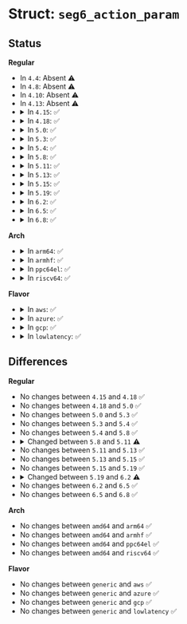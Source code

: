 # Struct: <code>seg6_action_param</code>

## Status
<b>Regular</b>
<ul>
<li>
In <code>4.4</code>: Absent ⚠️
</li>
<li>
In <code>4.8</code>: Absent ⚠️
</li>
<li>
In <code>4.10</code>: Absent ⚠️
</li>
<li>
In <code>4.13</code>: Absent ⚠️
</li>
<li>
<details>
<summary>In <code>4.15</code>: ✅</summary>

```c
struct seg6_action_param {
    int (*parse)(struct nlattr **, struct seg6_local_lwt *);
    int (*put)(struct sk_buff *, struct seg6_local_lwt *);
    int (*cmp)(struct seg6_local_lwt *, struct seg6_local_lwt *);
};
```
</details>
</li>
<li>
<details>
<summary>In <code>4.18</code>: ✅</summary>

```c
struct seg6_action_param {
    int (*parse)(struct nlattr **, struct seg6_local_lwt *);
    int (*put)(struct sk_buff *, struct seg6_local_lwt *);
    int (*cmp)(struct seg6_local_lwt *, struct seg6_local_lwt *);
};
```
</details>
</li>
<li>
<details>
<summary>In <code>5.0</code>: ✅</summary>

```c
struct seg6_action_param {
    int (*parse)(struct nlattr **, struct seg6_local_lwt *);
    int (*put)(struct sk_buff *, struct seg6_local_lwt *);
    int (*cmp)(struct seg6_local_lwt *, struct seg6_local_lwt *);
};
```
</details>
</li>
<li>
<details>
<summary>In <code>5.3</code>: ✅</summary>

```c
struct seg6_action_param {
    int (*parse)(struct nlattr **, struct seg6_local_lwt *);
    int (*put)(struct sk_buff *, struct seg6_local_lwt *);
    int (*cmp)(struct seg6_local_lwt *, struct seg6_local_lwt *);
};
```
</details>
</li>
<li>
<details>
<summary>In <code>5.4</code>: ✅</summary>

```c
struct seg6_action_param {
    int (*parse)(struct nlattr **, struct seg6_local_lwt *);
    int (*put)(struct sk_buff *, struct seg6_local_lwt *);
    int (*cmp)(struct seg6_local_lwt *, struct seg6_local_lwt *);
};
```
</details>
</li>
<li>
<details>
<summary>In <code>5.8</code>: ✅</summary>

```c
struct seg6_action_param {
    int (*parse)(struct nlattr **, struct seg6_local_lwt *);
    int (*put)(struct sk_buff *, struct seg6_local_lwt *);
    int (*cmp)(struct seg6_local_lwt *, struct seg6_local_lwt *);
};
```
</details>
</li>
<li>
<details>
<summary>In <code>5.11</code>: ✅</summary>

```c
struct seg6_action_param {
    int (*parse)(struct nlattr **, struct seg6_local_lwt *);
    int (*put)(struct sk_buff *, struct seg6_local_lwt *);
    int (*cmp)(struct seg6_local_lwt *, struct seg6_local_lwt *);
    void (*destroy)(struct seg6_local_lwt *);
};
```
</details>
</li>
<li>
<details>
<summary>In <code>5.13</code>: ✅</summary>

```c
struct seg6_action_param {
    int (*parse)(struct nlattr **, struct seg6_local_lwt *);
    int (*put)(struct sk_buff *, struct seg6_local_lwt *);
    int (*cmp)(struct seg6_local_lwt *, struct seg6_local_lwt *);
    void (*destroy)(struct seg6_local_lwt *);
};
```
</details>
</li>
<li>
<details>
<summary>In <code>5.15</code>: ✅</summary>

```c
struct seg6_action_param {
    int (*parse)(struct nlattr **, struct seg6_local_lwt *);
    int (*put)(struct sk_buff *, struct seg6_local_lwt *);
    int (*cmp)(struct seg6_local_lwt *, struct seg6_local_lwt *);
    void (*destroy)(struct seg6_local_lwt *);
};
```
</details>
</li>
<li>
<details>
<summary>In <code>5.19</code>: ✅</summary>

```c
struct seg6_action_param {
    int (*parse)(struct nlattr **, struct seg6_local_lwt *);
    int (*put)(struct sk_buff *, struct seg6_local_lwt *);
    int (*cmp)(struct seg6_local_lwt *, struct seg6_local_lwt *);
    void (*destroy)(struct seg6_local_lwt *);
};
```
</details>
</li>
<li>
<details>
<summary>In <code>6.2</code>: ✅</summary>

```c
struct seg6_action_param {
    int (*parse)(struct nlattr **, struct seg6_local_lwt *, struct netlink_ext_ack *);
    int (*put)(struct sk_buff *, struct seg6_local_lwt *);
    int (*cmp)(struct seg6_local_lwt *, struct seg6_local_lwt *);
    void (*destroy)(struct seg6_local_lwt *);
};
```
</details>
</li>
<li>
<details>
<summary>In <code>6.5</code>: ✅</summary>

```c
struct seg6_action_param {
    int (*parse)(struct nlattr **, struct seg6_local_lwt *, struct netlink_ext_ack *);
    int (*put)(struct sk_buff *, struct seg6_local_lwt *);
    int (*cmp)(struct seg6_local_lwt *, struct seg6_local_lwt *);
    void (*destroy)(struct seg6_local_lwt *);
};
```
</details>
</li>
<li>
<details>
<summary>In <code>6.8</code>: ✅</summary>

```c
struct seg6_action_param {
    int (*parse)(struct nlattr **, struct seg6_local_lwt *, struct netlink_ext_ack *);
    int (*put)(struct sk_buff *, struct seg6_local_lwt *);
    int (*cmp)(struct seg6_local_lwt *, struct seg6_local_lwt *);
    void (*destroy)(struct seg6_local_lwt *);
};
```
</details>
</li>
</ul>
<b>Arch</b>
<ul>
<li>
<details>
<summary>In <code>arm64</code>: ✅</summary>

```c
struct seg6_action_param {
    int (*parse)(struct nlattr **, struct seg6_local_lwt *);
    int (*put)(struct sk_buff *, struct seg6_local_lwt *);
    int (*cmp)(struct seg6_local_lwt *, struct seg6_local_lwt *);
};
```
</details>
</li>
<li>
<details>
<summary>In <code>armhf</code>: ✅</summary>

```c
struct seg6_action_param {
    int (*parse)(struct nlattr **, struct seg6_local_lwt *);
    int (*put)(struct sk_buff *, struct seg6_local_lwt *);
    int (*cmp)(struct seg6_local_lwt *, struct seg6_local_lwt *);
};
```
</details>
</li>
<li>
<details>
<summary>In <code>ppc64el</code>: ✅</summary>

```c
struct seg6_action_param {
    int (*parse)(struct nlattr **, struct seg6_local_lwt *);
    int (*put)(struct sk_buff *, struct seg6_local_lwt *);
    int (*cmp)(struct seg6_local_lwt *, struct seg6_local_lwt *);
};
```
</details>
</li>
<li>
<details>
<summary>In <code>riscv64</code>: ✅</summary>

```c
struct seg6_action_param {
    int (*parse)(struct nlattr **, struct seg6_local_lwt *);
    int (*put)(struct sk_buff *, struct seg6_local_lwt *);
    int (*cmp)(struct seg6_local_lwt *, struct seg6_local_lwt *);
};
```
</details>
</li>
</ul>
<b>Flavor</b>
<ul>
<li>
<details>
<summary>In <code>aws</code>: ✅</summary>

```c
struct seg6_action_param {
    int (*parse)(struct nlattr **, struct seg6_local_lwt *);
    int (*put)(struct sk_buff *, struct seg6_local_lwt *);
    int (*cmp)(struct seg6_local_lwt *, struct seg6_local_lwt *);
};
```
</details>
</li>
<li>
<details>
<summary>In <code>azure</code>: ✅</summary>

```c
struct seg6_action_param {
    int (*parse)(struct nlattr **, struct seg6_local_lwt *);
    int (*put)(struct sk_buff *, struct seg6_local_lwt *);
    int (*cmp)(struct seg6_local_lwt *, struct seg6_local_lwt *);
};
```
</details>
</li>
<li>
<details>
<summary>In <code>gcp</code>: ✅</summary>

```c
struct seg6_action_param {
    int (*parse)(struct nlattr **, struct seg6_local_lwt *);
    int (*put)(struct sk_buff *, struct seg6_local_lwt *);
    int (*cmp)(struct seg6_local_lwt *, struct seg6_local_lwt *);
};
```
</details>
</li>
<li>
<details>
<summary>In <code>lowlatency</code>: ✅</summary>

```c
struct seg6_action_param {
    int (*parse)(struct nlattr **, struct seg6_local_lwt *);
    int (*put)(struct sk_buff *, struct seg6_local_lwt *);
    int (*cmp)(struct seg6_local_lwt *, struct seg6_local_lwt *);
};
```
</details>
</li>
</ul>

## Differences
<b>Regular</b>
<ul>
<li>
No changes between <code>4.15</code> and <code>4.18</code> ✅
</li>
<li>
No changes between <code>4.18</code> and <code>5.0</code> ✅
</li>
<li>
No changes between <code>5.0</code> and <code>5.3</code> ✅
</li>
<li>
No changes between <code>5.3</code> and <code>5.4</code> ✅
</li>
<li>
No changes between <code>5.4</code> and <code>5.8</code> ✅
</li>
<li>
<details>
<summary>Changed between <code>5.8</code> and <code>5.11</code> ⚠️</summary>
<ul>
<li>
<b>Field added. </b>
<code>void (*destroy)(struct seg6_local_lwt *)</code>
</li>
</ul>
</details>
</li>
<li>
No changes between <code>5.11</code> and <code>5.13</code> ✅
</li>
<li>
No changes between <code>5.13</code> and <code>5.15</code> ✅
</li>
<li>
No changes between <code>5.15</code> and <code>5.19</code> ✅
</li>
<li>
<details>
<summary>Changed between <code>5.19</code> and <code>6.2</code> ⚠️</summary>
<ul>
<li>
<b>Field type changed. </b>
<code>int (*parse)(struct nlattr **, struct seg6_local_lwt *)</code> ➡️ <code>int (*parse)(struct nlattr **, struct seg6_local_lwt *, struct netlink_ext_ack *)</code>
</li>
</ul>
</details>
</li>
<li>
No changes between <code>6.2</code> and <code>6.5</code> ✅
</li>
<li>
No changes between <code>6.5</code> and <code>6.8</code> ✅
</li>
</ul>
<b>Arch</b>
<ul>
<li>
No changes between <code>amd64</code> and <code>arm64</code> ✅
</li>
<li>
No changes between <code>amd64</code> and <code>armhf</code> ✅
</li>
<li>
No changes between <code>amd64</code> and <code>ppc64el</code> ✅
</li>
<li>
No changes between <code>amd64</code> and <code>riscv64</code> ✅
</li>
</ul>
<b>Flavor</b>
<ul>
<li>
No changes between <code>generic</code> and <code>aws</code> ✅
</li>
<li>
No changes between <code>generic</code> and <code>azure</code> ✅
</li>
<li>
No changes between <code>generic</code> and <code>gcp</code> ✅
</li>
<li>
No changes between <code>generic</code> and <code>lowlatency</code> ✅
</li>
</ul>

